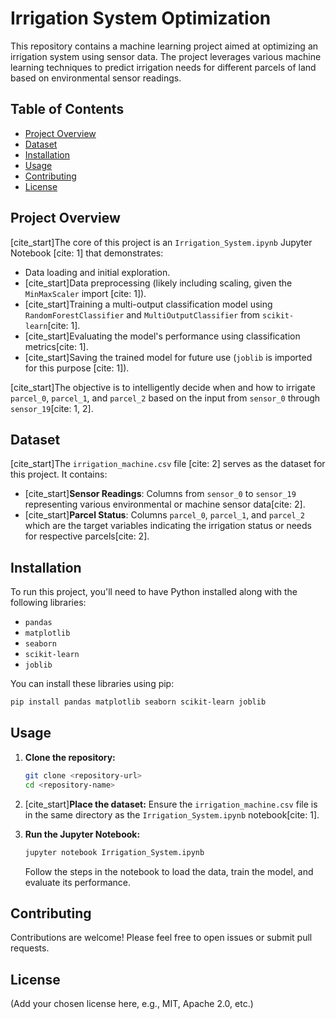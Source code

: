 # Irrigation System Optimization

This repository contains a machine learning project aimed at optimizing an irrigation system using sensor data. The project leverages various machine learning techniques to predict irrigation needs for different parcels of land based on environmental sensor readings.

## Table of Contents

  - [Project Overview](https://www.google.com/search?q=%23project-overview)
  - [Dataset](https://www.google.com/search?q=%23dataset)
  - [Installation](https://www.google.com/search?q=%23installation)
  - [Usage](https://www.google.com/search?q=%23usage)
  - [Contributing](https://www.google.com/search?q=%23contributing)
  - [License](https://www.google.com/search?q=%23license)

## Project Overview

[cite\_start]The core of this project is an `Irrigation_System.ipynb` Jupyter Notebook [cite: 1] that demonstrates:

  - Data loading and initial exploration.
  - [cite\_start]Data preprocessing (likely including scaling, given the `MinMaxScaler` import [cite: 1]).
  - [cite\_start]Training a multi-output classification model using `RandomForestClassifier` and `MultiOutputClassifier` from `scikit-learn`[cite: 1].
  - [cite\_start]Evaluating the model's performance using classification metrics[cite: 1].
  - [cite\_start]Saving the trained model for future use (`joblib` is imported for this purpose [cite: 1]).

[cite\_start]The objective is to intelligently decide when and how to irrigate `parcel_0`, `parcel_1`, and `parcel_2` based on the input from `sensor_0` through `sensor_19`[cite: 1, 2].

## Dataset

[cite\_start]The `irrigation_machine.csv` file [cite: 2] serves as the dataset for this project. It contains:

  - [cite\_start]**Sensor Readings**: Columns from `sensor_0` to `sensor_19` representing various environmental or machine sensor data[cite: 2].
  - [cite\_start]**Parcel Status**: Columns `parcel_0`, `parcel_1`, and `parcel_2` which are the target variables indicating the irrigation status or needs for respective parcels[cite: 2].

## Installation

To run this project, you'll need to have Python installed along with the following libraries:

  - `pandas`
  - `matplotlib`
  - `seaborn`
  - `scikit-learn`
  - `joblib`

You can install these libraries using pip:

```bash
pip install pandas matplotlib seaborn scikit-learn joblib
```

## Usage

1.  **Clone the repository:**

    ```bash
    git clone <repository-url>
    cd <repository-name>
    ```

2.  [cite\_start]**Place the dataset:** Ensure the `irrigation_machine.csv` file is in the same directory as the `Irrigation_System.ipynb` notebook[cite: 1].

3.  **Run the Jupyter Notebook:**

    ```bash
    jupyter notebook Irrigation_System.ipynb
    ```

    Follow the steps in the notebook to load the data, train the model, and evaluate its performance.

## Contributing

Contributions are welcome\! Please feel free to open issues or submit pull requests.

## License

(Add your chosen license here, e.g., MIT, Apache 2.0, etc.)
